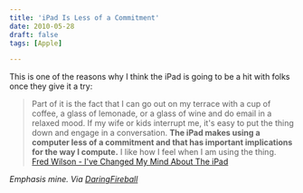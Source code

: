 ```yaml
---
title: 'iPad Is Less of a Commitment'
date: 2010-05-28
draft: false
tags: [Apple]

---
```


This is one of the reasons why I think the iPad is going to be a hit with folks once they give it a try:

> Part of it is the fact that I can go out on my terrace with a cup of coffee, a glass of lemonade, or a glass of wine and do email in a relaxed mood. If my wife or kids interrupt me, it's easy to put the thing down and engage in a conversation. **The iPad makes using a computer less of a commitment and that has important implications for the way I compute.** I like how I feel when I am using the thing. [Fred Wilson - I've Changed My Mind About The iPad](http://www.avc.com/a_vc/2010/05/ive-changed-my-mind-about-the-ipad.html)

_Emphasis mine. Via [DaringFireball](http://daringfireball.net/linked/2010/05/28/wilson)_